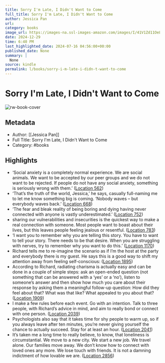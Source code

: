 ```yaml
---
title: Sorry I'm Late, I Didn't Want to Come
full_title: Sorry I'm Late, I Didn't Want to Come
author: Jessica Pan
url: 
category: books
image_url: https://images-na.ssl-images-amazon.com/images/I/41V1Zd11OeL._SL200_.jpg
date: 2024-12-29
time: 6:40 PM
last_highlighted_date: 2024-07-16 04:56:00+00:00
published_date: None
summary: |
  None
source: kindle
permalink: l/books/sorry-i-m-late-i-didn-t-want-to-come
---
```

# Sorry I'm Late, I Didn't Want to Come

![rw-book-cover](https://images-na.ssl-images-amazon.com/images/I/41V1Zd11OeL._SL200_.jpg)

## Metadata
- Author: [[Jessica Pan]]
- Full Title: Sorry I'm Late, I Didn't Want to Come
- Category: #books

## Highlights
- ‘Social anxiety is a completely normal experience. We are social animals. We want to be accepted by our peer groups and we do not want to be rejected. If people do not have any social anxiety, something is seriously wrong with them.’ ([Location 562](https://readwise.io/to_kindle?action=open&asin=B07GZ8HYD5&location=562))
- ‘That’s the truth of the world, Jessica,’ he says, casually full-naming me to let me know something big is coming. ‘Nobody waves – but everybody waves back.’ ([Location 668](https://readwise.io/to_kindle?action=open&asin=B07GZ8HYD5&location=668))
- ‘The fear and bleak reality of being boring and dying having never connected with anyone is vastly underestimated.’ ([Location 752](https://readwise.io/to_kindle?action=open&asin=B07GZ8HYD5&location=752))
- sharing our vulnerabilities and insecurities is the quickest way to make a real connection with someone. Most people want to boast about their lives, but this leaves people feeling jealous or resentful. ([Location 783](https://readwise.io/to_kindle?action=open&asin=B07GZ8HYD5&location=783))
- ‘I want you to remember why you are telling this story. You have to want to tell your story. There needs to be that desire. When you are struggling with nerves, try to remember why you want to do this.’ ([Location 1170](https://readwise.io/to_kindle?action=open&asin=B07GZ8HYD5&location=1170))
- Richard tells me to re-imagine the scenario as if I’m the host at the party and everybody there is my guest. He says this is a good way to shift my attention away from feeling self-conscious: ([Location 1895](https://readwise.io/to_kindle?action=open&asin=B07GZ8HYD5&location=1895))
- According to Richard, radiating charisma is actually easy and can be done in a couple of simple steps: ask an open-ended question (not something that can be answered with a ‘yes’ or a ‘no’), listen to someone’s answer and then show how much you care about their response by asking them a meaningful follow-up question: How did they feel about that? What was that like? What appealed to you about that? ([Location 1909](https://readwise.io/to_kindle?action=open&asin=B07GZ8HYD5&location=1909))
- I make a few rules before each event. Go with an intention. Talk to three people, with Richard’s advice in mind, and aim to really bond or connect with one person. ([Location 2039](https://readwise.io/to_kindle?action=open&asin=B07GZ8HYD5&location=2039))
- Psychologists also say that it takes time for shy people to warm up, so if you always leave after ten minutes, you’re never giving yourself the chance to actually succeed. Stay for at least an hour. ([Location 2041](https://readwise.io/to_kindle?action=open&asin=B07GZ8HYD5&location=2041))
- It’s taken me a long time to really believe, to know, that loneliness is circumstantial. We move to a new city. We start a new job. We travel alone. Our families move away. We don’t know how to connect with loved ones any more. We lose touch with friends. It is not a damning indictment of how lovable we are. ([Location 2856](https://readwise.io/to_kindle?action=open&asin=B07GZ8HYD5&location=2856))



